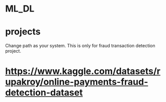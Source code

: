 # ML_DL
# projects
Change path as your system. This is only for fraud transaction detection project.
# https://www.kaggle.com/datasets/rupakroy/online-payments-fraud-detection-dataset
